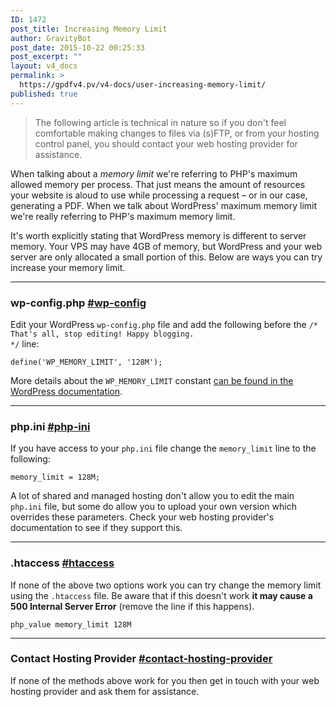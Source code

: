```yaml
---
ID: 1472
post_title: Increasing Memory Limit
author: GravityBot
post_date: 2015-10-22 00:25:33
post_excerpt: ""
layout: v4_docs
permalink: >
  https://gpdfv4.pv/v4-docs/user-increasing-memory-limit/
published: true
---
```

<blockquote>
  The following article is technical in nature so if you don't feel comfortable making changes to files via (s)FTP, or from your hosting control panel, you should contact your web hosting provider for assistance.
</blockquote>

When talking about a <em>memory limit</em> we're referring to PHP's maximum allowed memory per process. That just means the amount of resources your website is aloud to use while processing a request – or in our case, generating a PDF. When we talk about WordPress' maximum memory limit we're really referring to PHP's maximum memory limit.

It's worth explicitly stating that WordPress memory is different to server memory. Your VPS may have 4GB of memory, but WordPress and your web server are only allocated a small portion of this. Below are ways you can try increase your memory limit.

<hr />

<h3>wp-config.php <a href="#wp-config" title="" id="wp-config">#wp-config</a></h3>

Edit your WordPress <code>wp-config.php</code> file and add the following before the <code>/* That's all, stop editing! Happy blogging. */</code> line:

<pre><code class="php">define('WP_MEMORY_LIMIT', '128M');
</code></pre>

More details about the <code>WP_MEMORY_LIMIT</code> constant <a href="http://codex.wordpress.org/Editing_wp-config.php#Increasing_memory_allocated_to_PHP">can be found in the WordPress documentation</a>.

<hr />

<h3>php.ini <a href="#php-ini" title="" id="php-ini">#php-ini</a></h3>

If you have access to your <code>php.ini</code> file change the <code>memory_limit</code> line to the following:

<pre><code>memory_limit = 128M;
</code></pre>

A lot of shared and managed hosting don't allow you to edit the main <code>php.ini</code> file, but some do allow you to upload your own version which overrides these parameters. Check your web hosting provider's documentation to see if they support this.

<hr />

<h3>.htaccess <a href="#htaccess" title="" id="htaccess">#htaccess</a></h3>

If none of the above two options work you can try change the memory limit using the <code>.htaccess</code> file. Be aware that if this doesn't work <strong>it may cause a 500 Internal Server Error</strong> (remove the line if this happens).

<pre><code>php_value memory_limit 128M
</code></pre>

<hr />

<h3>Contact Hosting Provider <a href="#contact-hosting-provider" title="" id="contact-hosting-provider">#contact-hosting-provider</a></h3>

If none of the methods above work for you then get in touch with your web hosting provider and ask them for assistance.